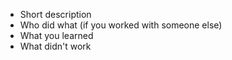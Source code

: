 * Short description
* Who did what (if you worked with someone else)
* What you learned
* What didn't work
